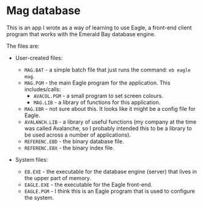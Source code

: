 # Mag database

This is an app I wrote as a way of learning to use Eagle, a front-end client program that works with the Emerald Bay database engine.

The files are:

- User-created files:
  - `MAG.BAT` - a simple batch file that just runs the command: `eb eagle mag`.
  - `MAG.PGM` - the main Eagle program for the application. This includes/calls:
    - `AVACOL.PGM` - a small program to set screen colours.
    - `MAG.LIB` - a library of functions for this application.
  - `MAG.EBR` - not sure about this. It looks like it might be a config file for Eagle.
  - `AVALANCH.LIB` - a library of useful functions (my company at the time was called Avalanche, so I probably intended this to be a library to be used across a number of applications).
  - `REFERENC.EBD` - the binary database file.
  - `REFERENC.EBX` - the binary index file.

- System files:
  - `EB.EXE` - the executable for the database engine (server) that lives in the upper part of memory.
  - `EAGLE.EXE` - the executable for the Eagle front-end.
  - `EAGLE.PGM` - I think this is an Eagle program that is used to configure the system.
